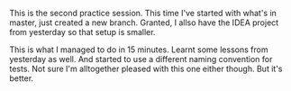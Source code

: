 This is the second practice session. This time I've started
with what's in master, just created a new branch. Granted,
I allso have the IDEA project from yesterday so that setup
is smaller.

This is what I managed to do in 15 minutes. Learnt some
lessons from yesterday as well. And started to use a different
naming convention for tests. Not sure I'm alltogether pleased
with this one either though. But it's better.
